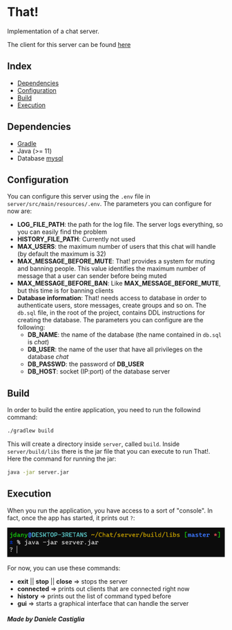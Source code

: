 # That!
Implementation of a chat server.

The client for this server can be found [here](https://github.com/J-Dany/ChatClient.git)

## Index
- [Dependencies](#dependencies)
- [Configuration](#configuration)
- [Build](#build)
- [Execution](#execution)

## Dependencies
- [Gradle](https://gradle.org/)
- Java (>= 11)
- Database [mysql](https://www.mysql.com/)

## Configuration
You can configure this server using the ```.env``` file in ```server/src/main/resources/.env```.
The parameters you can configure for now are:
- **LOG_FILE_PATH**: the path for the log file. The server logs everything, so you can easily find the problem
- **HISTORY_FILE_PATH**: Currently not used
- **MAX_USERS**: the maximum number of users that this chat will handle (by default the maximum is 32)
- **MAX_MESSAGE_BEFORE_MUTE**: That! provides a system for muting and banning people. This value identifies the maximum number of message that a user can sender before being muted
- **MAX_MESSAGE_BEFORE_BAN**: Like **MAX_MESSAGE_BEFORE_MUTE**, but this time is for banning clients
- **Database information**: That! needs access to database in order to authenticate users, store messages, create groups and so on. The ```db.sql``` file, in the root of the project, contains DDL instructions for creating the database.
The parameters you can configure are the following:
    - **DB_NAME**: the name of the database (the name contained in ```db.sql``` is *chat*)
    - **DB_USER**: the name of the user that have all privileges on the database *chat*
    - **DB_PASSWD**: the password of **DB_USER**
    - **DB_HOST**: socket (IP:port) of the database server

## Build
In order to build the entire application, you need to run the followind command:
```bash
./gradlew build
```
This will create a directory inside ```server```, called ```build```. Inside ```server/build/libs``` there is the jar file that you can execute to run That!. Here the command for running the jar:
```bash
java -jar server.jar
```

## Execution
When you run the application, you have access to a sort of "console". In fact, once the app has started, it prints out ```?```:

![that_console](images/that_console.PNG)

For now, you can use these commands:
- **exit** || **stop** || **close** => stops the server
- **connected** => prints out clients that are connected right now
- **history** => prints out the list of command typed before
- **gui** => starts a graphical interface that can handle the server

##### Made by Daniele Castiglia